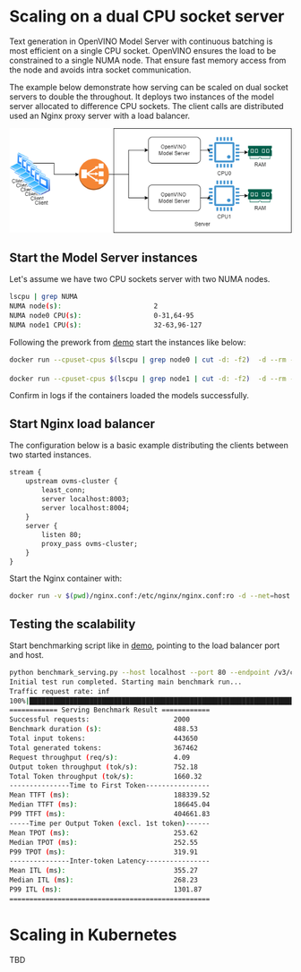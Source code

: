 # Scaling on a dual CPU socket server

Text generation in OpenVINO Model Server with continuous batching is most efficient on a single CPU socket. OpenVINO ensures the load to be constrained to a single NUMA node. 
That ensure fast memory access from the node and avoids intra socket communication.

The example below demonstrate how serving can be scaled on dual socket servers to double the throughout. 
It deploys two instances of the model server allocated to difference CPU sockets. The client calls are distributed used an Nginx proxy server with a load balancer.

![drawing](./loadbalancing.png)

## Start the Model Server instances

Let's assume we have two CPU sockets server with two NUMA nodes. 
```bash
lscpu | grep NUMA
NUMA node(s):                       2
NUMA node0 CPU(s):                  0-31,64-95
NUMA node1 CPU(s):                  32-63,96-127
```
Following the prework from [demo](../README.md) start the instances like below:
```bash
docker run --cpuset-cpus $(lscpu | grep node0 | cut -d: -f2)  -d --rm -p 8003:8003 -v $(pwd)/models:/workspace:ro openvino/model_server:latest --rest_port 8003 --config_path /workspace/config.json

docker run --cpuset-cpus $(lscpu | grep node1 | cut -d: -f2)  -d --rm -p 8004:8004 -v $(pwd)/models:/workspace:ro openvino/model_server:latest --rest_port 8004 --config_path /workspace/config.json
```
Confirm in logs if the containers loaded the models successfully.

## Start Nginx load balancer

The configuration below is a basic example distributing the clients between two started instances.
```
stream {
    upstream ovms-cluster {
        least_conn;
        server localhost:8003;
        server localhost:8004;
    }
    server {
        listen 80;
        proxy_pass ovms-cluster;
    }
}
```
Start the Nginx container with: 
```bash
docker run -v $(pwd)/nginx.conf:/etc/nginx/nginx.conf:ro -d --net=host -p 80:80 nginx
```

## Testing the scalability

Start benchmarking script like in [demo](../README.md), pointing to the load balancer port and host.
```bash
python benchmark_serving.py --host localhost --port 80 --endpoint /v3/chat/completions --backend openai-chat --model meta-llama/Meta-Llama-3-8B-Instruct --dataset-path ShareGPT_V3_unfiltered_cleaned_split.json --num-prompts 2000 --request-rate inf --save-result --seed 10
Initial test run completed. Starting main benchmark run...
Traffic request rate: inf
100%|██████████████████████████████████████████████████████████████████████████████████████████████████████████████████████████████████████████████████████████████████████████████████████████████████████████████████████████████| 2000/2000 [08:08<00:00,  4.09it/s]
============ Serving Benchmark Result ============
Successful requests:                     2000
Benchmark duration (s):                  488.53
Total input tokens:                      443650
Total generated tokens:                  367462
Request throughput (req/s):              4.09
Output token throughput (tok/s):         752.18
Total Token throughput (tok/s):          1660.32
---------------Time to First Token----------------
Mean TTFT (ms):                          188339.52
Median TTFT (ms):                        186645.04
P99 TTFT (ms):                           404661.83
-----Time per Output Token (excl. 1st token)------
Mean TPOT (ms):                          253.62
Median TPOT (ms):                        252.55
P99 TPOT (ms):                           319.91
---------------Inter-token Latency----------------
Mean ITL (ms):                           355.27
Median ITL (ms):                         268.23
P99 ITL (ms):                            1301.87
==================================================
```



# Scaling in Kubernetes

TBD
